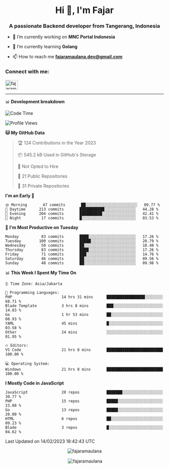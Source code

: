 <h1 align="center">Hi 👋, I'm Fajar</h1>
<h3 align="center">A passionate Backend developer from Tangerang, Indonesia</h3>

<!-- <p align="left"> <img src="https://komarev.com/ghpvc/?username=fajaramaulana&label=Profile%20views&color=0e75b6&style=flat" alt="fajaramaulana" /> </p> -->

- 🔭 I’m currently working on **MNC Portal Indonesia**

- 🌱 I’m currently learning **Golang**

- 📫 How to reach me **fajaramaulana.dev@gmail.com**

<h3 align="left">Connect with me:</h3>
<p align="left">
<a href="https://linkedin.com/in/fajar-agus-maulana-73533a180/" target="blank"><img align="center" src="https://raw.githubusercontent.com/rahuldkjain/github-profile-readme-generator/master/src/images/icons/Social/linked-in-alt.svg" alt="fajaramaulana" height="30" width="40" /></a>
</p>

-------

📊 **Development breakdown**
<!--START_SECTION:waka-->
![Code Time](http://img.shields.io/badge/Code%20Time-894%20hrs%2046%20mins-blue)

![Profile Views](http://img.shields.io/badge/Profile%20Views-0-blue)

**🐱 My GitHub Data** 

> 🏆 124 Contributions in the Year 2023
 > 
> 📦 545.2 kB Used in GitHub's Storage 
 > 
> 🚫 Not Opted to Hire
 > 
> 📜 21 Public Repositories 
 > 
> 🔑 31 Private Repositories  
 > 
**I'm an Early 🐤** 

```text
🌞 Morning       47 commits       ██░░░░░░░░░░░░░░░░░░░░░░░   09.77 % 
🌆 Daytime      213 commits       ███████████░░░░░░░░░░░░░░   44.28 % 
🌃 Evening      204 commits       ██████████░░░░░░░░░░░░░░░   42.41 % 
🌙 Night         17 commits       █░░░░░░░░░░░░░░░░░░░░░░░░   03.53 % 

```
📅 **I'm Most Productive on Tuesday** 

```text
Monday          83 commits       ████░░░░░░░░░░░░░░░░░░░░░   17.26 % 
Tuesday        100 commits       █████░░░░░░░░░░░░░░░░░░░░   20.79 % 
Wednesday       50 commits       ██░░░░░░░░░░░░░░░░░░░░░░░   10.40 % 
Thursday        83 commits       ████░░░░░░░░░░░░░░░░░░░░░   17.26 % 
Friday          71 commits       ███░░░░░░░░░░░░░░░░░░░░░░   14.76 % 
Saturday        46 commits       ██░░░░░░░░░░░░░░░░░░░░░░░   09.56 % 
Sunday          48 commits       ██░░░░░░░░░░░░░░░░░░░░░░░   09.98 % 

```


📊 **This Week I Spent My Time On** 

```text
⌚︎ Time Zone: Asia/Jakarta

💬 Programming Languages: 
PHP                      14 hrs 31 mins      █████████████████░░░░░░░░   68.71 % 
Blade Template           3 hrs 8 mins        ███░░░░░░░░░░░░░░░░░░░░░░   14.83 % 
Go                       1 hr 53 mins        ██░░░░░░░░░░░░░░░░░░░░░░░   08.93 % 
YAML                     45 mins             █░░░░░░░░░░░░░░░░░░░░░░░░   03.58 % 
Other                    24 mins             ░░░░░░░░░░░░░░░░░░░░░░░░░   01.95 % 

🔥 Editors: 
VS Code                  21 hrs 8 mins       █████████████████████████   100.00 % 

💻 Operating System: 
Windows                  21 hrs 8 mins       █████████████████████████   100.00 % 

```

**I Mostly Code in JavaScript** 

```text
JavaScript               20 repos            ███████░░░░░░░░░░░░░░░░░░   30.77 % 
PHP                      15 repos            █████░░░░░░░░░░░░░░░░░░░░   23.08 % 
Go                       13 repos            █████░░░░░░░░░░░░░░░░░░░░   20.00 % 
HTML                     6 repos             ██░░░░░░░░░░░░░░░░░░░░░░░   09.23 % 
Blade                    3 repos             █░░░░░░░░░░░░░░░░░░░░░░░░   04.62 % 

```



 Last Updated on 14/02/2023 18:42:43 UTC
<!--END_SECTION:waka-->
<p align="center"><img align="center" src="https://github-readme-stats.vercel.app/api/top-langs?username=fajaramaulana&show_icons=true&locale=en&layout=compact" alt="fajaramaulana" /></p>

<p align="center">&nbsp;<img align="center" src="https://github-readme-stats.vercel.app/api?username=fajaramaulana&show_icons=true&locale=en" alt="fajaramaulana" /></p>
